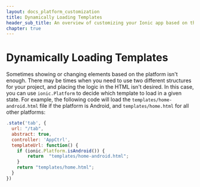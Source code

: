 ```yaml
---
layout: docs_platform_customization
title: Dynamically Loading Templates
header_sub_title: An overview of customizing your Ionic app based on the platform
chapter: true
---
```


# Dynamically Loading Templates

Sometimes showing or changing elements based on the platform isn't enough. There may be times when you need to use two different structures for your project, and placing the logic in the HTML isn't desired. In this case, you can use `ionic.Platform` to decide which template to load in a given state. For example, the following code will load the `templates/home-android.html` file if the platform is Android, and `templates/home.html` for all other platforms:

```javascript
.state('tab', {
  url: "/tab",
  abstract: true,
  controller: 'AppCtrl',
  templateUrl: function() {
    if (ionic.Platform.isAndroid()) {
        return  "templates/home-android.html";
    }
    return "templates/home.html";
  }
})
```
